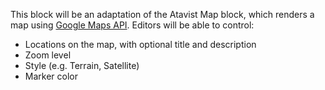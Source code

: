 This block will be an adaptation of the Atavist Map block, which renders a map using [Google Maps API](https://cloud.google.com/maps-platform/). Editors will be able to control:

- Locations on the map, with optional title and description
- Zoom level
- Style (e.g. Terrain, Satellite)
- Marker color
